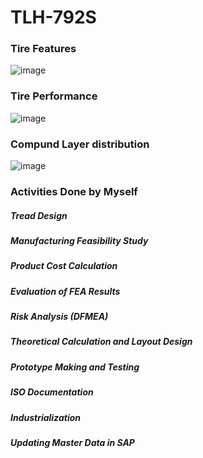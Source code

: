 # TLH-792S
<h3>Tire Features</h3>

![image](https://github.com/Oshintha/TLH-792S/assets/155742370/b02ee26b-45eb-4eef-9da9-dbed3b0bc300)

<h3>Tire Performance</h3>

![image](https://github.com/Oshintha/TLH-792S/assets/155742370/3d71dff2-71f4-4547-9173-dd2ed7b9f489)

<h3>Compund Layer distribution</h3>

![image](https://github.com/Oshintha/TLH-792S/assets/155742370/09b58f5a-4802-4dfb-b1ab-469b67ece601)

<h3>Activities Done by Myself</h3>
<h5>Tread Design</h5>
<h5>Manufacturing Feasibility Study</h5>
<h5>Product Cost Calculation</h5>
<h5>Evaluation of FEA Results</h5>
<h5>Risk Analysis (DFMEA)</h5>
<h5>Theoretical Calculation and Layout Design</h5>
<h5>Prototype Making and Testing</h5>
<h5>ISO Documentation</h5>
<h5>Industrialization</h5>
<h5>Updating Master Data in SAP</h5>
